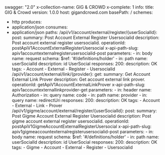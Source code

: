 swagger: "2.0"
x-collection-name: GIG & CROWD
x-complete: 1
info:
  title: GIG & Crowd
  version: 1.0.0
host: gigandcrowd.com
basePath: /
schemes:
- http
produces:
- application/json
consumes:
- application/json
paths:
  /api/v1/account/external/register/{userSocialId}:
    post:
      summary: Post Account External Register Usersocialid
      description: Post account external register usersocialid.
      operationId: postApiV1AccountExternalRegisterUsersocial
      x-api-path-slug: apiv1accountexternalregisterusersocialid-post
      parameters:
      - in: body
        name: request
        schema:
          $ref: '#/definitions/holder'
      - in: path
        name: userSocialId
        description: id UserSocial
      responses:
        200:
          description: OK
      tags:
      - Account
      - External
      - Register
      - Usersocialid
  /api/v1/account/external/link/{provider}:
    get:
      summary: Get Account External Link Prover
      description: Get account external link prover.
      operationId: getApiV1AccountExternalLinkProver
      x-api-path-slug: apiv1accountexternallinkprovider-get
      parameters:
      - in: header
        name: Authorization
      - in: query
        name: code
      - in: path
        name: provider
      - in: query
        name: redirectUri
      responses:
        200:
          description: OK
      tags:
      - Account
      - External
      - Link
      - Prover
  /api/v1/gigme/account/external/register/{userSocialId}:
    post:
      summary: Post Gigme Account External Register Usersocialid
      description: Post gigme account external register usersocialid.
      operationId: postApiV1GigmeAccountExternalRegisterUsersocial
      x-api-path-slug: apiv1gigmeaccountexternalregisterusersocialid-post
      parameters:
      - in: body
        name: request
        schema:
          $ref: '#/definitions/holder'
      - in: path
        name: userSocialId
        description: id UserSocial
      responses:
        200:
          description: OK
      tags:
      - Gigme
      - Account
      - External
      - Register
      - Usersocialid